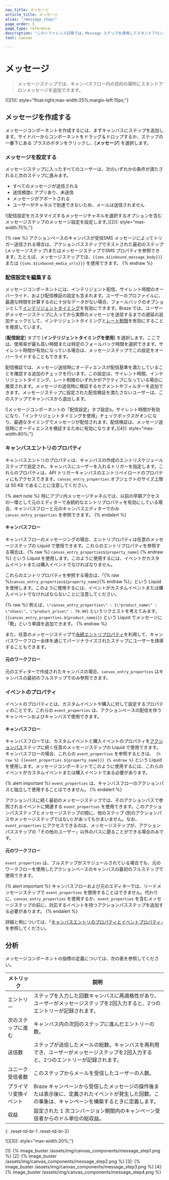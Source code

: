 ```yaml
---
nav_title: メッセージ 
article_title: メッセージ 
alias: "/message_step/"
page_order: 5
page_type: reference
description: "このリファレンス記事では、Message ステップを使用してスタンドアロンメッセージを作成する方法について説明します。"
tool: Canvas

---
```


# メッセージ 

> メッセージステップでは、キャンバスフロー内の目的の場所にスタンドアロンメッセージを追加できます。

![][1]{: style="float:right;max-width:25%;margin-left:15px;"}

## メッセージを作成する

メッセージコンポーネントを作成するには、まずキャンバスにステップを追加します。サイドバーからコンポーネントをドラッグ＆ドロップするか、ステップの一番下にある <i class="fas fa-plus-circle"></i> プラスのボタンをクリックし、\[**メッセージ**] を選択します。 

### メッセージを設定する

メッセージステップに入ったすべてのユーザーは、次のいずれかの条件が満たされると次のステップに進みます。
- すべてのメッセージが送信される
- 送信頻度c アプリあり、未送信
- メッセージがアボートされる
- ユーザーがチャネルで到達できないため、メールは送信されません

![配信設定をカスタマイズするメッセージチャネルを選択するオプションを含むメッセージステップのメッセージ設定を設定します。][2]{: style="max-width:75%;"}

{% raw %}
アクションベースのキャンバスが受信SMS メッセージによってトリガー送信される場合は、アクションパスステップでネストされた最初のステップ(メッセージステップ)またはメッセージステップでSMS プロパティを参照できます。たとえば、メッセージステップでは、`{{sms.${inbound_message_body}}}` または `{{sms.${inbound_media_urls}}}` を使用できます。
{% endraw %}

### 配信設定を編集する

メッセージコンポーネントには、インテリジェント配信、サイレント時間のオーバーライド、および配信検証の設定も含まれます。ユーザーのプロファイルに、最適な時間を計算するのに十分なデータがない場合、フォールバックのオプションとして[インテリジェントタイミング]({{site.baseurl}}/user_guide/sage_ai/intelligence/intelligent_timing/)を有効にできます。Braze では、ユーザーがメッセージステップに入ってから実際のメッセージを送信するまでの遅延の追加チェックとして、インテリジェントタイミングと[レート制限]({{site.baseurl}}/user_guide/engagement_tools/campaigns/building_campaigns/rate-limiting/#rate-limiting-and-frequency-capping/)を有効にすることを推奨しています。

\[**配信設定**] タブで \[**インテリジェントタイミングを使用**] を選択します。ここでは、使用率が最も高い時間または特定のフォールバック時間を選択できます。サイレント時間が有効になっている場合は、メッセージステップでこの設定をオーバーライドすることもできます。

配信検証では、メッセージ送信時にオーディエンスが配信基準を満たしていることを確認する追加のチェックを行います。この設定は、サイレント時間、インテリジェントタイミング、レート制限のいずれかがアクティブになっている場合に推奨されます。メッセージの送信時に検証するセグメントやフィルターを追加できます。メッセージステップに設定された配信検証を満たさないユーザーは、このステップでキャンバスから退出します。

![メッセージコンポーネントの「配信設定」タブ設定s。サイレント時間が有効になり、「インテリジェントタイミングを使用」チェックボックスがオンになり、最適なタイミングでメッセージが配信されます。配信検証は、メッセージ送信時にオーディエンスを検証するために有効になります。][4]{: style="max-width:80%;"}

### キャンバスエントリのプロパティ

キャンバスエントリのプロパティは、キャンバスの作成のエントリスケジュールステップで設定され、キャンバスにユーザーを入れるトリガーを指定します。これらのプロパティは、API トリガーキャンバスのエントリペイロードのプロパティにもアクセスできます。`canvas_entry_properties` オブジェクトのサイズ上限は 50 KB であることに注意してください。 

{% alert note %}
特にアプリ内メッセージチャネルでは、以前の早期アクセスの一環として元のエディターで永続的なエントリプロパティを有効にしている場合、キャンバスフローと元のキャンバスエディターでのみ `canvas_entry_properties` を参照できます。
{% endalert %}

#### キャンバスフロー

キャンバスフローのメッセージングの場合、エントリプロパティは任意のメッセージステップの Liquid で使用できます。これらのエントリプロパティを参照する場合は、{% raw %} ``canvas_entry_properties${property_name}`` {% endraw %} という Liquid を使用します。このように使用するには、イベントがカスタムイベントまたは購入イベントでなければなりません。

これらのエントリプロパティを参照する場合は、「{% raw %}``canvas_entry_properties${property_name}``{% endraw %}」という Liquid を使用します。このように使用するには、イベントがカスタムイベントまたは購入イベントでなければならないことに注意してください。

{% raw %}
例えば、`\"canvas_entry_properties\" : {\"product_name\" : \"shoes\", \"product_price\" : 79.99}` というリクエストを考えてみます。`{{canvas_entry_properties.${product_name}}}` という Liquid でメッセージに「靴」という単語を追加できます。
{% endraw %}

また、任意のメッセージステップで[永続エントリプロパティ]({{site.baseurl}}/user_guide/engagement_tools/canvas/create_a_canvas/canvas_persistent_entry_properties/)を利用して、キャンバスワークフロー全体を通じてパーソナライズされたステップにユーザーを誘導することもできます。

#### 元のワークフロー

元のエディターで作成されたキャンバスの場合、`canvas_entry_properties` はキャンバスの最初のフルステップでのみ参照できます。

### イベントのプロパティ

イベントのプロパティとは、カスタムイベントや購入に対して設定するプロパティのことです。これらの `event_properties` は、アクションベースの配信を伴うキャンペーンおよびキャンバスで使用できます。 

#### キャンバスフロー

キャンバスフローでは、カスタムイベントと購入イベントのプロパティを[アクションパス]({{site.baseurl}}/user_guide/engagement_tools/canvas/canvas_components/action_paths/)ステップに続く任意のメッセージステップの Liquid で使用できます。キャンバスフローの場合、これらの `event_properties` を参照するときは、`` {% raw %} {{event_properties.${property_name}}} {% endraw %}`` という Liquid を使用します。メッセージコンポーネントでこのように使用するには、これらのイベントがカスタムイベントまたは購入イベントである必要があります。

{% alert important %}
`event_properties` は、キャンバスフローのアクションパスと独立して使用することはできません。
{% endalert %}

アクションパスに続く最初のメッセージステップでは、そのアクションパスで参照されるイベントに関連する `event_properties` を使用できます。このアクションパスステップとメッセージステップの間に、他のステップ (別のアクションパスやメッセージステップではない) があってもかまいません。なお、`event_properties` にアクセスできるのは、メッセージステップが、アクションパスステップの「その他のユーザー」以外のパスに遡ることができる場合のみです。

#### 元のワークフロー

`event_properties` は、フルステップがスケジュールされている場合でも、元のワークフローを使用したアクションベースのキャンバスの最初のフルステップで使用できます。 

{% alert important %}
キャンバスフローおよび元のエディターでは、リードメッセージステップで `event_properties` を使用することはできません。代わりに、`canvas_entry_properties` を使用するか、`event_properties` を含むメッセージステップの前に、対応するイベントを持つアクションパスステップを追加する必要があります。
{% endalert %}

詳細と例については、「[キャンバスエントリのプロパティとイベントプロパティ]({{site.baseurl}}/user_guide/engagement_tools/canvas/create_a_canvas/canvas_entry_properties_event_properties/)」を参照してください。


## 分析

メッセージコンポーネントの指標の定義については、次の表を参照してください。 

| メトリック | 説明 |
| --- | --- |
| エントリー | ステップを入力した回数キャンバスに再適格性があり、ユーザーがメッセージステップを2回入力すると、2つのエントリーが記録されます。 |
| 次のステップに進む | キャンバス内の次回のステップに進んだエントリーの数。 |
| 送信数 | ステップが送信したメールの総数。キャンバスを再利用でき、ユーザーがメッセージステップを2回入力すると、2つのエントリーが記録されます。 |
| ユニーク受信者数 | このステップからメールを受信したユーザーの人数。 |
| プライマリ変換イベント | Braze キャンペーンから受信したメッセージの操作後または表示後に、定義されたイベントが発生した回数。この事象は、キャンペーンを構築するときに定義します。 |
| 収益 | 設定された 1 次コンバージョン期間内のキャンペーン受信者からのドル単位の総収益。 |
{: .reset-td-br-1 .reset-td-br-2}

![][3]{: style="max-width:20%;"}


[1]: {% image_buster /assets/img/canvas_components/message_step1.png %}
[2]: {% image_buster /assets/img/canvas_components/message_step2.png %}
[3]: {% image_buster /assets/img/canvas_components/message_step3.png %}
[4]: {% image_buster /assets/img/canvas_components/message_step4.png %}
